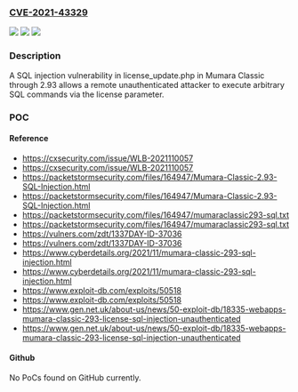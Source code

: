 ### [CVE-2021-43329](https://cve.mitre.org/cgi-bin/cvename.cgi?name=CVE-2021-43329)
![](https://img.shields.io/static/v1?label=Product&message=n%2Fa&color=blue)
![](https://img.shields.io/static/v1?label=Version&message=n%2Fa&color=blue)
![](https://img.shields.io/static/v1?label=Vulnerability&message=n%2Fa&color=brighgreen)

### Description

A SQL injection vulnerability in license_update.php in Mumara Classic through 2.93 allows a remote unauthenticated attacker to execute arbitrary SQL commands via the license parameter.

### POC

#### Reference
- https://cxsecurity.com/issue/WLB-2021110057
- https://cxsecurity.com/issue/WLB-2021110057
- https://packetstormsecurity.com/files/164947/Mumara-Classic-2.93-SQL-Injection.html
- https://packetstormsecurity.com/files/164947/Mumara-Classic-2.93-SQL-Injection.html
- https://packetstormsecurity.com/files/164947/mumaraclassic293-sql.txt
- https://packetstormsecurity.com/files/164947/mumaraclassic293-sql.txt
- https://vulners.com/zdt/1337DAY-ID-37036
- https://vulners.com/zdt/1337DAY-ID-37036
- https://www.cyberdetails.org/2021/11/mumara-classic-293-sql-injection.html
- https://www.cyberdetails.org/2021/11/mumara-classic-293-sql-injection.html
- https://www.exploit-db.com/exploits/50518
- https://www.exploit-db.com/exploits/50518
- https://www.gen.net.uk/about-us/news/50-exploit-db/18335-webapps-mumara-classic-293-license-sql-injection-unauthenticated
- https://www.gen.net.uk/about-us/news/50-exploit-db/18335-webapps-mumara-classic-293-license-sql-injection-unauthenticated

#### Github
No PoCs found on GitHub currently.

